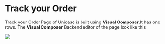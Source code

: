 # Track your Order

Track your Order Page of Unicase is built using **Visual Composer**.It has one rows. The **Visual Composer** Backend editor of the page look like this

![](http://transvelo.github.io/unicase/docs/images/page-track-your-order.png)

